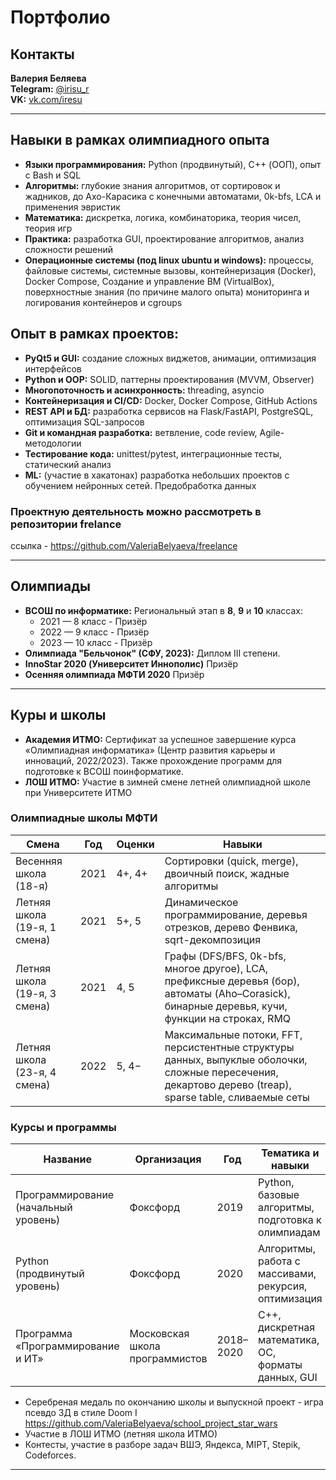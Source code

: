 # Портфолио 

## Контакты
**Валерия Беляева**  
**Telegram:** [@irisu\_r](https://t.me/irisu_r)  
**VK:** [vk.com/iresu](https://vk.com/iresu)

---

## Навыки в рамках олимпиадного опыта

* **Языки программирования:** Python (продвинутый), C++ (ООП), опыт с Bash и SQL
* **Алгоритмы:** глубокие знания алгоритмов, от сортировок и жадников, до Ахо-Карасика с конечными автоматами, 0k-bfs, LCA и применения эвристик
* **Математика:** дискретка, логика, комбинаторика, теория чисел, теория игр
* **Практика:** разработка GUI, проектирование алгоритмов, анализ сложности решений
* **Операционные системы (под linux ubuntu и windows):** процессы, файловые системы, системные вызовы, контейнеризация (Docker), Docker Compose, Создание и управление ВМ (VirtualBox), поверхностные знания (по причине малого опыта) мониторинга и логирования контейнеров и cgroups

## Опыт в рамках проектов:
* **PyQt5 и GUI:** создание сложных виджетов, анимации, оптимизация интерфейсов
* **Python и OOP:** SOLID, паттерны проектирования (MVVM, Observer)
* **Многопоточность и асинхронность:** threading, asyncio
* **Контейнеризация и CI/CD:** Docker, Docker Compose, GitHub Actions
* **REST API и БД:** разработка сервисов на Flask/FastAPI, PostgreSQL, оптимизация SQL-запросов
* **Git и командная разработка:** ветвление, code review, Agile-методологии
* **Тестирование кода:** unittest/pytest, интеграционные тесты, статический анализ
* **ML:** (участие в хакатонах) разработка небольших проектов с обучением нейронных сетей. Предобработка данных 


### Проектнyю деятельность можно рассмотреть в репозитории frelance
ссылка - https://github.com/ValeriaBelyaeva/freelance

---

## Олимпиады

* **ВСОШ по информатике:** Региональный этап в **8**, **9** и **10** классах:
  * 2021 — 8 класс - Призёр
  * 2022 — 9 класс - Призёр
  * 2023 — 10 класс - Призёр
* **Олимпиада "Бельчонок" (СФУ, 2023):** Диплом III степени.
* **InnoStar 2020  (Университет Иннополис)** Призёр
* **Осенняя олимпиада МФТИ 2020** Призёр

---
## Куры и школы

* **Академия ИТМО:** Сертификат за успешное завершение курса «Олимпиадная информатика» (Центр развития карьеры и инноваций, 2022/2023). Также прохождение программ для подготовке к ВСОШ поинформатике.
* **ЛОШ ИТМО:** Участие в зимней смене летней олимпиадной школе при Университете ИТМО

### Олимпиадные школы МФТИ
| Смена                        | Год  | Оценки | Навыки                                                                                                                                                   |
| ---------------------------- | ---- | ------ | -------------------------------------------------------------------------------------------------------------------------------------------------------- |
| Весенняя школа (18-я)        | 2021 | 4+, 4+ | Сортировки (quick, merge), двоичный поиск, жадные алгоритмы                                                                                              |
| Летняя школа (19-я, 1 смена) | 2021 | 5+, 5  | Динамическое программирование, деревья отрезков, дерево Фенвика, sqrt-декомпозиция                                                                       |
| Летняя школа (19-я, 3 смена) | 2021 | 4, 5   | Графы (DFS/BFS, 0k-bfs, многое другое), LCA, префиксные деревья (бор), автоматы (Aho–Corasick), бинарные деревья, кучи, функции на строках, RMQ          |
| Летняя школа (23-я, 4 смена) | 2022 | 5, 4−  | Максимальные потоки, FFT, персистентные структуры данных, выпуклые оболочки, сложные пересечения, декартово дерево (treap), sparse table, сливаемые сеты |



### Курсы и программы

| Название                             | Организация                    | Год       | Тематика и навыки                                    |
| ------------------------------------ | ------------------------------ | --------- | ---------------------------------------------------- |
| Программирование (начальный уровень) | Фоксфорд                       | 2019      | Python, базовые алгоритмы, подготовка к олимпиадам   |
| Python (продвинутый уровень)         | Фоксфорд                       | 2020      | Алгоритмы, работа с массивами, рекурсия, оптимизация |
| Программа «Программирование и ИТ»    | Московская школа программистов | 2018–2020 | C++, дискретная математика, ОС, форматы данных, GUI  |

* Серебреная медаль по окончанию школы и выпускной проект - игра псевдо 3Д в стиле Doom I https://github.com/ValeriaBelyaeva/school_project_star_wars
* Участие в ЛОШ ИТМО (летняя школа ИТМО)
* Контесты, участие в разборе задач ВШЭ, Яндекса, MIPT, Stepik, Codeforces.

---

